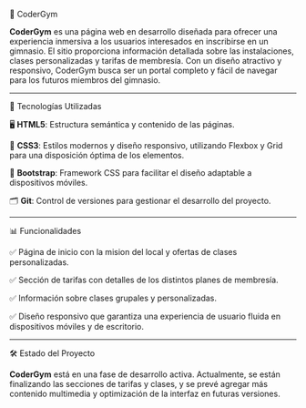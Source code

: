 💪 CoderGym

**CoderGym** es una página web en desarrollo diseñada para ofrecer una experiencia inmersiva a los usuarios interesados en inscribirse en un gimnasio. El sitio proporciona información detallada sobre las instalaciones, clases personalizadas y tarifas de membresía. Con un diseño atractivo y responsivo, CoderGym busca ser un portal completo y fácil de navegar para los futuros miembros del gimnasio.

---

🚀 Tecnologías Utilizadas

🖥️ **HTML5**: Estructura semántica y contenido de las páginas.

🎨 **CSS3**: Estilos modernos y diseño responsivo, utilizando Flexbox y Grid para una disposición óptima de los elementos.

📱 **Bootstrap**: Framework CSS para facilitar el diseño adaptable a dispositivos móviles.

🗂️ **Git**: Control de versiones para gestionar el desarrollo del proyecto.

---

📊 Funcionalidades

✅ Página de inicio con la mision del local y ofertas de clases personalizadas.

✅ Sección de tarifas con detalles de los distintos planes de membresía.

✅ Información sobre clases grupales y personalizadas.

✅ Diseño responsivo que garantiza una experiencia de usuario fluida en dispositivos móviles y de escritorio.

---

🛠️ Estado del Proyecto

**CoderGym** está en una fase de desarrollo activa. Actualmente, se están finalizando las secciones de tarifas y clases, y se prevé agregar más contenido multimedia y optimización de la interfaz en futuras versiones.

